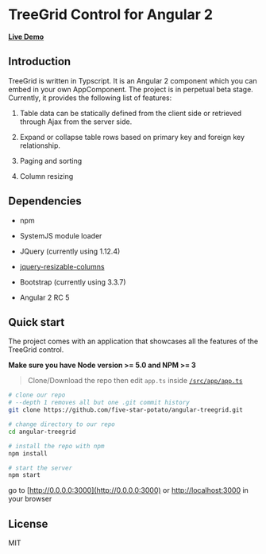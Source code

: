 # TreeGrid Control for Angular 2 

**[Live Demo](http://treegriddemo2016.azurewebsites.net/home)**

## Introduction

TreeGrid is written in Typscript. It is an Angular 2 component which you can embed in your own AppComponent. The project is in perpetual beta stage. Currently, it provides the following list of features:

1. Table data can be statically defined from the client side or retrieved through Ajax from the server side.

1. Expand or collapse table rows based on primary key and foreign key relationship.

1. Paging and sorting

1. Column resizing

## Dependencies

- npm

- SystemJS module loader

- JQuery (currently using 1.12.4)

- [jquery-resizable-columns](https://github.com/dobtco/jquery-resizable-columns)

- Bootstrap (currently using 3.3.7)

- Angular 2 RC 5

## Quick start

The project comes with an application that showcases all the features of the TreeGrid control.

**Make sure you have Node version >= 5.0 and NPM >= 3**
> Clone/Download the repo then edit `app.ts` inside [`/src/app/app.ts`](/src/app/app.ts)

```bash
# clone our repo
# --depth 1 removes all but one .git commit history
git clone https://github.com/five-star-potato/angular-treegrid.git

# change directory to our repo
cd angular-treegrid

# install the repo with npm
npm install

# start the server
npm start

```
go to [http://0.0.0.0:3000](http://0.0.0.0:3000) or [http://localhost:3000](http://localhost:3000) in your browser

## License

MIT



